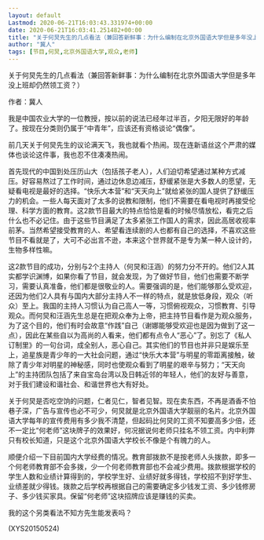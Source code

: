 ```yaml
---
layout: default
Lastmod: 2020-06-21T16:03:43.331974+00:00
date: 2020-06-21T16:03:41.251482+00:00
title: "关于何炅先生的几点看法（兼回答新鲜事：为什么编制在北京外国语大学但是多年没上班却"
author: "冀人"
tags: [节目,何炅,北京外国语大学,观众,老师]
---
```


关于何炅先生的几点看法（兼回答新鲜事：为什么编制在北京外国语大学但是多年没上班却仍然领工资？）

作者：冀人

我是中国农业大学的一位教授，按以前的说法已经年过半百，夕阳无限好的年龄了。按现在分类则仍属于“中青年”，应该还有资格谈论“偶像”。

前几天关于何炅先生的议论满天飞，我也就看个热闹。现在连新语丝这个严肃的媒体也谈论这件事，我也忍不住凑凑热闹。

首先现代的中国到处压历山大（包括孩子老人），人们迫切希望通过某种方式减压。好容易熬过了工作时间，通过边休息边减压，舒缓紧张是大多数人的愿望，无疑看电视是最好的选择。“快乐大本营”和“天天向上”就给紧张的国人提供了舒缓压力的机会。一些人每天面对了太多的说教和限制，他们不需要在看电视时再接受伦理、科学方面的教育。这2款节目最大的特点恰恰是看的时候尽情放松，看完之后什么也不必记住。由于这些节目满足了太多紧张工作国人的需求，因此高居收视率前茅。当然希望接受教育的人、希望看连续剧的人也都有自己的选择，不喜欢这些节目不看就是了，大可不必出言不逊，本来这个世界就不是专为某一种人设计的，生物多样性嘛。

这2款节目的成功，分别与2个主持人（何炅和汪涵）的努力分不开的。他们2人其实都学识渊博，如果你看了节目，就会发现，为了做好节目，他们也需要不断学习，需要认真准备，他们都是很敬业的人。需要强调的是，他们能够那么受欢迎，还因为他们2人具有与国内大部分主持人不一样的特点，就是放低身段，观众（听众）至上。我国的主持人习惯认为自己高人一等，习惯俯视观众，习惯教育、引导观众。而何炅和汪涵先生总是在把观众奉为上帝，把主持节目看作是为观众服务，为了这个目的，他们有时会故意“作践”自己（谢娜能够受欢迎也是因为做到了这一点），因此在某些自以为高尚的人看来，他们都有点令人“恶心”了。别忘了《私人订制里》的一句台词，成全别人，恶心自己。其实他们的节目也并非只是娱乐至上，追星族是青少年的一大社会问题，通过“快乐大本营”与明星的零距离接触，破除了青少年对明星的神秘感，同时也使观众看到了明星的艰辛与努力；“天天向上”的主持团队包括了来自宝岛台湾以及日韩近邻的年轻人，他们的友好与善意，对于我们建设和谐社会、和谐世界也大有好处。

关于何炅是否吃空饷的问题，仁者见仁，智者见智。现在卖东西，不再是酒香不怕巷子深，广告与宣传也必不可少，何炅就是北京外国语大学靓丽的名片。北京外国语大学每年的宣传费用有多少我不清楚，但起码比何炅的工资不知要高多少倍，还不一定比“何老师”这块牌子的效果好，何况据说何老师只挂名不领工资。内中利弊只有校长知道，只是这个北京外国语大学校长不像是个有魄力的人。

顺便介绍一下目前国内大学经费的情况。教育部拨款不是按老师人头拨款，即多一个何老师教育部不会多拨，少一个何老师教育部也不会减少费用。拨款根据学校的学生人数和业绩计算得到的，学校学生好、业绩好就多得钱，学校招不到好学生、业绩差就少得钱。拨款之后学校再根据自己的需要确定多少钱发工资、多少钱修房子、多少钱买家具。保留“何老师”这块招牌应该是赚钱的买卖。

我的这个另类看法不知方先生能发表吗？

(XYS20150524)

